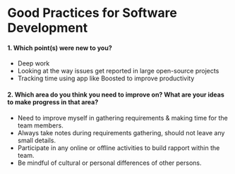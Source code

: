 # Good Practices for Software Development

#### 1. Which point(s) were new to you?

* Deep work
* Looking at the way issues get reported in large open-source projects
* Tracking time using app like Boosted to improve productivity

#### 2. Which area do you think you need to improve on? What are your ideas to make progress in that area?

* Need to improve myself in gathering requirements & making time for the team members.
* Always take notes during requirements gathering, should not leave any small details.
* Participate in any online or offline activities to build rapport within the team. 
* Be mindful of cultural or personal differences of other persons.
